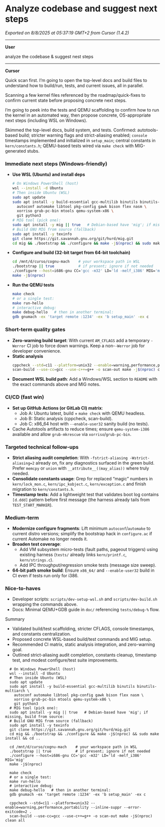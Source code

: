 # Analyze codebase and suggest next steps
_Exported on 8/8/2025 at 05:37:19 GMT+2 from Cursor (1.4.2)_

---

**User**

analyze the codebase & suggest nest steps

---

**Cursor**

Quick scan first. I’m going to open the top-level docs and build files to understand how to build/run, tests, and current issues, all in parallel.

Scanning a few kernel files referenced by the roadmap/quick-fixes to confirm current state before proposing concrete next steps.

I’m going to peek into the tests and QEMU scaffolding to confirm how to run the kernel in an automated way, then propose concrete, OS-appropriate next steps (including WSL on Windows).

Skimmed the top-level docs, build system, and tests. Confirmed: autotools-based build; stricter warning flags and strict-aliasing enabled; `console` timestamps implemented and initialized in `setup_main`; central constants in `kern/constants.h`; QEMU-based tests wired via `make check` with MIG-generated stubs.

### Immediate next steps (Windows-friendly)
- **Use WSL (Ubuntu) and install deps**
  ```bash
  # On Windows PowerShell (host)
  wsl --install -d Ubuntu
  # Then inside Ubuntu (WSL)
  sudo apt update
  sudo apt install -y build-essential gcc-multilib binutils binutils-multiarch \
    autoconf automake libtool pkg-config gawk bison flex nasm \
    xorriso grub-pc-bin mtools qemu-system-x86 \
    git python3
  # MIG tool (pick one):
  sudo apt install -y mig || true   # Debian-based have 'mig'; if missing, build from source:
  # Build GNU MIG from source (fallback)
  sudo apt install -y texinfo
  git clone https://git.savannah.gnu.org/git/hurd/mig.git
  cd mig && ./bootstrap && ./configure && make -j$(nproc) && sudo make install && cd ..
  ```
- **Configure and build (32-bit target from 64-bit toolchain)**
  ```bash
  cd /mnt/d/curso/cognu-mach    # your workspace path in WSL
  ./bootstrap || true           # if present; ignore if not needed
  ./configure --host=i686-gnu CC='gcc -m32' LD='ld -melf_i386' MIG='mig'
  make -j$(nproc)
  ```
- **Run the QEMU tests**
  ```bash
  make check
  # or a single test:
  make run-hello
  # interactive debug:
  make debug-hello   # then in another terminal:
  gdb gnumach -ex 'target remote :1234' -ex 'b setup_main' -ex c
  ```

### Short-term quality gates
- **Zero-warning build target**: With current `AM_CFLAGS` add a temporary `-Werror` CI job to force down warnings. Keep a non-`-Werror` job for developer convenience.
- **Static analysis**
  ```bash
  cppcheck --std=c11 --platform=unix32 --enable=warning,performance,portability --inline-suppr --error-exitcode=2 .
  scan-build --use-cc=gcc --use-c++=g++ -o scan-out make -j$(nproc) clean all
  ```
- **Document WSL build path**: Add a Windows/WSL section to `README` with the exact commands above and MIG notes.

### CI/CD (fast win)
- **Set up GitHub Actions (or GitLab CI) matrix**:
  - Job A: Ubuntu latest, build + `make check` with QEMU headless.
  - Job B: Static analysis (cppcheck, scan-build).
  - Job C: x86_64 host with `--enable-user32` sanity build (no tests).
- Cache Autotools artifacts to reduce times; ensure `qemu-system-i386` available and allow `grub-mkrescue` via `xorriso`/`grub-pc-bin`.

### Targeted technical follow-ups
- **Strict aliasing audit completion**: With `-fstrict-aliasing -Wstrict-aliasing=2` already on, fix any diagnostics surfaced in the green build. Prefer `memcpy` or `union` with `__attribute__((may_alias))` where truly needed.
- **Consolidate constants usage**: Grep for replaced “magic” numbers in `kern/lock_mon.c`, `kern/ipc_kobject.c`, `kern/exception.c` and finish migration to `kern/constants.h`.
- **Timestamp tests**: Add a lightweight test that validates boot log contains `[d.ddd]` pattern before first message (the harness already tails from `TEST_START_MARKER`).

### Medium-term
- **Modernize configure fragments**: Lift minimum `autoconf`/`automake` to current distro versions; simplify the bootstrap hack in `configure.ac` if current Automake no longer needs it.
- **Broaden test coverage**:
  - Add VM subsystem micro-tests (fault paths, pageout triggers) using existing harness (`tests/` already links `kern/printf.c`, `kern/strings.c`).
  - Add IPC throughput/regression smoke tests (message size sweep).
- **64-bit path smoke build**: Ensure `x86_64/` and `--enable-user32` build in CI even if tests run only for i386.

### Nice-to-haves
- Developer scripts: `scripts/dev-setup-wsl.sh` and `scripts/dev-build.sh` wrapping the commands above.
- Docs: Minimal QEMU+GDB guide in `doc/` referencing `tests/debug-%` flow.

Summary
- Validated build/test scaffolding, stricter CFLAGS, console timestamps, and constants centralization.
- Proposed concrete WSL-based build/test commands and MIG setup.
- Recommended CI matrix, static analysis integration, and zero-warning goal.
- Outlined strict-aliasing audit completion, constants cleanup, timestamp test, and modest configure/test suite improvements.

```shellscript
  # On Windows PowerShell (host)
  wsl --install -d Ubuntu
  # Then inside Ubuntu (WSL)
  sudo apt update
  sudo apt install -y build-essential gcc-multilib binutils binutils-multiarch \
    autoconf automake libtool pkg-config gawk bison flex nasm \
    xorriso grub-pc-bin mtools qemu-system-x86 \
    git python3
  # MIG tool (pick one):
  sudo apt install -y mig || true   # Debian-based have 'mig'; if missing, build from source:
  # Build GNU MIG from source (fallback)
  sudo apt install -y texinfo
  git clone https://git.savannah.gnu.org/git/hurd/mig.git
  cd mig && ./bootstrap && ./configure && make -j$(nproc) && sudo make install && cd ..
```

```shellscript
  cd /mnt/d/curso/cognu-mach    # your workspace path in WSL
  ./bootstrap || true           # if present; ignore if not needed
  ./configure --host=i686-gnu CC='gcc -m32' LD='ld -melf_i386' MIG='mig'
  make -j$(nproc)
```

```shellscript
  make check
  # or a single test:
  make run-hello
  # interactive debug:
  make debug-hello   # then in another terminal:
  gdb gnumach -ex 'target remote :1234' -ex 'b setup_main' -ex c
```

```shellscript
  cppcheck --std=c11 --platform=unix32 --enable=warning,performance,portability --inline-suppr --error-exitcode=2 .
  scan-build --use-cc=gcc --use-c++=g++ -o scan-out make -j$(nproc) clean all
```

